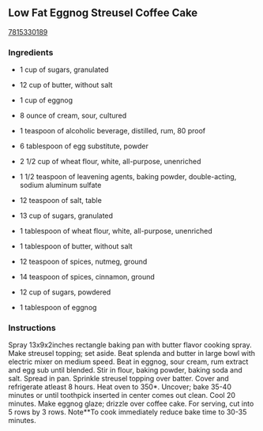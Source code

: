## Low Fat Eggnog Streusel Coffee Cake

[7815330189](http://www.food.com/recipe/low-fat-eggnog-streusel-coffee-cake-251744)

### Ingredients

 - 1 cup of sugars, granulated

 - 12 cup of butter, without salt

 - 1 cup of eggnog

 - 8 ounce of cream, sour, cultured

 - 1 teaspoon of alcoholic beverage, distilled, rum, 80 proof

 - 6 tablespoon of egg substitute, powder

 - 2 1/2 cup of wheat flour, white, all-purpose, unenriched

 - 1 1/2 teaspoon of leavening agents, baking powder, double-acting, sodium aluminum sulfate

 - 12 teaspoon of salt, table

 - 13 cup of sugars, granulated

 - 1 tablespoon of wheat flour, white, all-purpose, unenriched

 - 1 tablespoon of butter, without salt

 - 12 teaspoon of spices, nutmeg, ground

 - 14 teaspoon of spices, cinnamon, ground

 - 12 cup of sugars, powdered

 - 1 tablespoon of eggnog

### Instructions

Spray 13x9x2inches rectangle baking pan with butter flavor cooking spray. Make streusel topping; set aside. Beat splenda and butter in large bowl with electric mixer on medium speed. Beat in eggnog, sour cream, rum extract and egg sub until blended. Stir in flour, baking powder, baking soda and salt. Spread in pan. Sprinkle streusel topping over batter. Cover and refrigerate atleast 8 hours. Heat oven to 350*. Uncover; bake 35-40 minutes or until toothpick inserted in center comes out clean. Cool 20 minutes. Make eggnog glaze; drizzle over coffee cake. For serving, cut into 5 rows by 3 rows. Note**To cook immediately reduce bake time to 30-35 minutes.